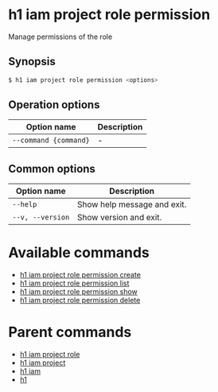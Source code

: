 
# h1 iam project role permission

Manage permissions of the role

## Synopsis

```bash
$ h1 iam project role permission <options>
```

## Operation options

| Option name               | Description |
| ------------------------- | ----------- |
| ```--command {command}``` | -           |

## Common options

| Option name          | Description                 |
| -------------------- | --------------------------- |
| ```--help```         | Show help message and exit. |
| ```--v, --version``` | Show version and exit.      |

# Available commands

* [h1 iam project role permission create](./create/README.md)
* [h1 iam project role permission list](./list/README.md)
* [h1 iam project role permission show](./show/README.md)
* [h1 iam project role permission delete](./delete/README.md)

# Parent commands

* [h1 iam project role](./../README.md)
* [h1 iam project](./../../README.md)
* [h1 iam](./../../../README.md)
* [h1](./../../../../README.md)
